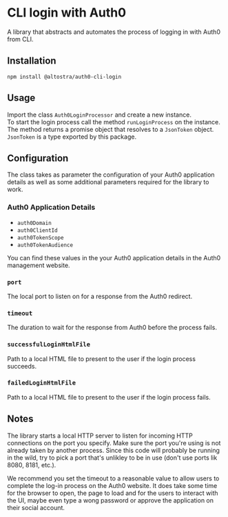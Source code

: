 # CLI login with Auth0

A library that abstracts and automates the process of logging in with Auth0 from CLI.

## Installation
`npm install @altostra/auth0-cli-login`

## Usage
Import the class `Auth0LoginProcessor` and create a new instance.
<br>
To start the login process call the method `runLoginProcess` on the instance.
The method returns a promise object that resolves to a `JsonToken` object. `JsonToken` is a type exported by this package.

## Configuration
The class takes as parameter the configuration of your Auth0 application details as well as some additional parameters required for the library to work.

### Auth0 Application Details
- `auth0Domain`
- `auth0ClientId`
- `auth0TokenScope`
- `auth0TokenAudience`

You can find these values in the your Auth0 application details in the Auth0 management website.

### `port`
The local port to listen on for a response from the Auth0 redirect.

### `timeout`
The duration to wait for the response from Auth0 before the process fails.

### `successfulLoginHtmlFile`
Path to a local HTML file to present to the user if the login process succeeds.

### `failedLoginHtmlFile`
Path to a local HTML file to present to the user if the login process fails.

## Notes
The library starts a local HTTP server to listen for incoming HTTP connections on the port you specify. Make sure the port you're using is not already taken by another process. Since this code will probably be running in the wild, try to pick a port that's unlikley to be in use (don't use ports lik 8080, 8181, etc.).

We recommend you set the timeout to a reasonable value to allow users to complete the log-in process on the Auth0 website. It does take some time for the browser to open, the page to load and for the users to interact with the UI, maybe even type a wong password or approve the application on their social account.
